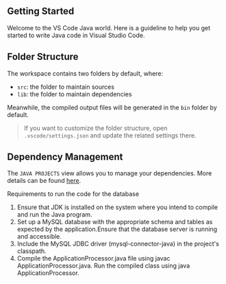 ## Getting Started

Welcome to the VS Code Java world. Here is a guideline to help you get started to write Java code in Visual Studio Code.

## Folder Structure

The workspace contains two folders by default, where:

- `src`: the folder to maintain sources
- `lib`: the folder to maintain dependencies

Meanwhile, the compiled output files will be generated in the `bin` folder by default.

> If you want to customize the folder structure, open `.vscode/settings.json` and update the related settings there.

## Dependency Management

The `JAVA PROJECTS` view allows you to manage your dependencies. More details can be found [here](https://github.com/microsoft/vscode-java-dependency#manage-dependencies).

Requirements to run the code for the database

1. Ensure that JDK is installed on the system where you intend to compile and run the Java program.
2. Set up a MySQL database with the appropriate schema and tables as expected by the application.Ensure that the database server  is running and accessible.
3. Include the MySQL JDBC driver (mysql-connector-java) in the project's classpath.
4. Compile the ApplicationProcessor.java file using javac ApplicationProcessor.java. Run the compiled class using java ApplicationProcessor.
